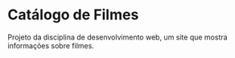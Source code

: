 # Catálogo de Filmes

Projeto da disciplina de desenvolvimento web, um site que mostra informações sobre filmes.